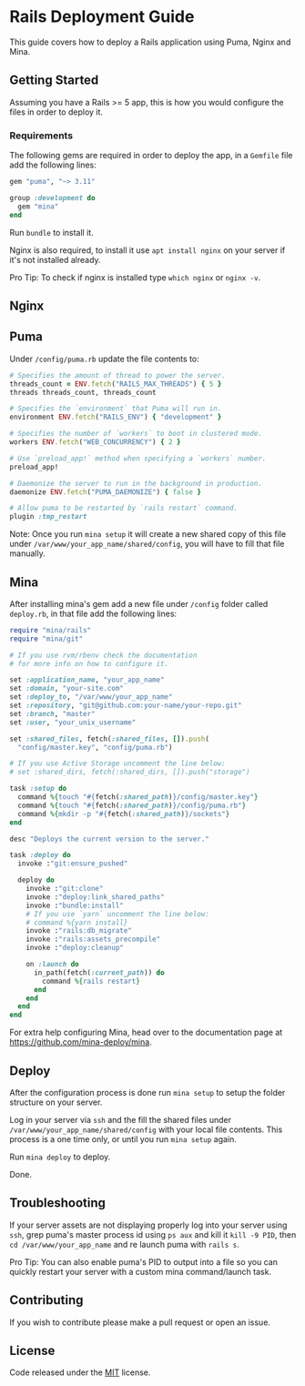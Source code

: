 # Rails Deployment Guide

This guide covers how to deploy a Rails application using Puma, Nginx and Mina.

## Getting Started

Assuming you have a Rails >= 5 app, this is how you would configure the files in order to deploy it.

### Requirements

The following gems are required in order to deploy the app, in a `Gemfile` file add the following lines:

``` ruby
gem "puma", "~> 3.11"

group :development do
  gem "mina"
end
```

Run `bundle` to install it.

Nginx is also required, to install it use `apt install nginx` on your server if it's not installed already.

Pro Tip: To check if nginx is installed type `which nginx` or `nginx -v`.

## Nginx
## Puma

Under `/config/puma.rb` update the file contents to:

``` ruby
# Specifies the amount of thread to power the server.
threads_count = ENV.fetch("RAILS_MAX_THREADS") { 5 }
threads threads_count, threads_count

# Specifies the `environment` that Puma will run in.
environment ENV.fetch("RAILS_ENV") { "development" }

# Specifies the number of `workers` to boot in clustered mode.
workers ENV.fetch("WEB_CONCURRENCY") { 2 }

# Use `preload_app!` method when specifying a `workers` number.
preload_app!

# Daemonize the server to run in the background in production.
daemonize ENV.fetch("PUMA_DAEMONIZE") { false }

# Allow puma to be restarted by `rails restart` command.
plugin :tmp_restart
```

Note: Once you run `mina setup` it will create a new shared copy of this file under `/var/www/your_app_name/shared/config`, you will have to fill that file manually.

## Mina

After installing mina's gem add a new file under `/config` folder called `deploy.rb`, in that file add the following lines:

``` ruby
require "mina/rails"
require "mina/git"

# If you use rvm/rbenv check the documentation
# for more info on how to configure it.

set :application_name, "your_app_name"
set :domain, "your-site.com"
set :deploy_to, "/var/www/your_app_name"
set :repository, "git@github.com:your-name/your-repo.git"
set :branch, "master"
set :user, "your_unix_username"

set :shared_files, fetch(:shared_files, []).push(
  "config/master.key", "config/puma.rb")

# If you use Active Storage uncomment the line below:
# set :shared_dirs, fetch(:shared_dirs, []).push("storage")

task :setup do
  command %{touch "#{fetch(:shared_path)}/config/master.key"}
  command %{touch "#{fetch(:shared_path)}/config/puma.rb"}
  command %{mkdir -p "#{fetch(:shared_path)}/sockets"}
end

desc "Deploys the current version to the server."

task :deploy do
  invoke :"git:ensure_pushed"

  deploy do
    invoke :"git:clone"
    invoke :"deploy:link_shared_paths"
    invoke :"bundle:install"
    # If you use `yarn` uncomment the line below:
    # command %{yarn install}
    invoke :"rails:db_migrate"
    invoke :"rails:assets_precompile"
    invoke :"deploy:cleanup"

    on :launch do
      in_path(fetch(:current_path)) do
        command %{rails restart}
      end
    end
  end
end
```

For extra help configuring Mina, head over to the documentation page at https://github.com/mina-deploy/mina.

## Deploy

After the configuration process is done run `mina setup` to setup the folder structure on your server.

Log in your server via `ssh` and the fill the shared files under `/var/www/your_app_name/shared/config` with your local file contents. This process is a one time only, or until you run `mina setup` again.

Run `mina deploy` to deploy.

Done.

## Troubleshooting

If your server assets are not displaying properly log into your server using `ssh`, grep puma's master process id using `ps aux` and kill it `kill -9 PID`, then `cd /var/www/your_app_name` and re launch puma with `rails s`.

Pro Tip: You can also enable puma's PID to output into a file so you can quickly restart your server with a custom mina command/launch task.

## Contributing

If you wish to contribute please make a pull request or open an issue.

## License

Code released under the [MIT](LICENSE) license.
